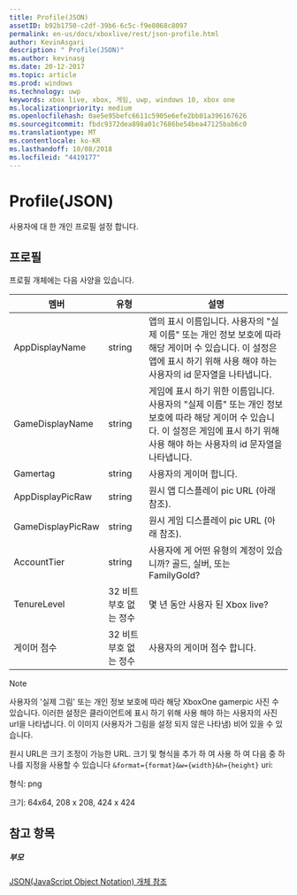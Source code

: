 ```yaml
---
title: Profile(JSON)
assetID: b92b1750-c2df-39b6-6c5c-f9e8068c8097
permalink: en-us/docs/xboxlive/rest/json-profile.html
author: KevinAsgari
description: " Profile(JSON)"
ms.author: kevinasg
ms.date: 20-12-2017
ms.topic: article
ms.prod: windows
ms.technology: uwp
keywords: xbox live, xbox, 게임, uwp, windows 10, xbox one
ms.localizationpriority: medium
ms.openlocfilehash: 0ae5e95befc6611c5905e6efe2bb01a396167626
ms.sourcegitcommit: fbdc9372dea898a01c7686be54bea47125bab6c0
ms.translationtype: MT
ms.contentlocale: ko-KR
ms.lasthandoff: 10/08/2018
ms.locfileid: "4419177"
---
```

# <a name="profile-json"></a>Profile(JSON)
사용자에 대 한 개인 프로필 설정 합니다. 
<a id="ID4EN"></a>

 
## <a name="profile"></a>프로필
 
프로필 개체에는 다음 사양을 있습니다.
 
| 멤버| 유형| 설명| 
| --- | --- | --- | 
| AppDisplayName| string| 앱의 표시 이름입니다. 사용자의 "실제 이름" 또는 개인 정보 보호에 따라 해당 게이머 수 있습니다. 이 설정은 앱에 표시 하기 위해 사용 해야 하는 사용자의 id 문자열을 나타냅니다.| 
| GameDisplayName| string| 게임에 표시 하기 위한 이름입니다. 사용자의 "실제 이름" 또는 개인 정보 보호에 따라 해당 게이머 수 있습니다. 이 설정은 게임에 표시 하기 위해 사용 해야 하는 사용자의 id 문자열을 나타냅니다.| 
| Gamertag| string| 사용자의 게이머 합니다.| 
| AppDisplayPicRaw| string| 원시 앱 디스플레이 pic URL (아래 참조).| 
| GameDisplayPicRaw| string| 원시 게임 디스플레이 pic URL (아래 참조).| 
| AccountTier| string| 사용자에 게 어떤 유형의 계정이 있습니까? 골드, 실버, 또는 FamilyGold?| 
| TenureLevel| 32 비트 부호 없는 정수| 몇 년 동안 사용자 된 Xbox live?| 
| 게이머 점수| 32 비트 부호 없는 정수| 사용자의 게이머 점수 합니다.| 
  


> [!NOTE] 
> 사용자의 '실제 그림' 또는 개인 정보 보호에 따라 해당 XboxOne gamerpic 사진 수 있습니다. 이러한 설정은 클라이언트에 표시 하기 위해 사용 해야 하는 사용자의 사진 url을 나타냅니다. 이 이미지 (사용자가 그림을 설정 되지 않은 나타냄) 비어 있을 수 있습니다. 


 
원시 URL은 크기 조정이 가능한 URL. 크기 및 형식을 추가 하 여 사용 하 여 다음 중 하나를 지정을 사용할 수 있습니다 `&format={format}&w={width}&h={height}` uri:
 
형식: png
 
크기: 64x64, 208 x 208, 424 x 424
 
<a id="ID4E2D"></a>

 
## <a name="see-also"></a>참고 항목
 
<a id="ID4E4D"></a>

 
##### <a name="parent"></a>부모 

[JSON(JavaScript Object Notation) 개체 참조](atoc-xboxlivews-reference-json.md)

   